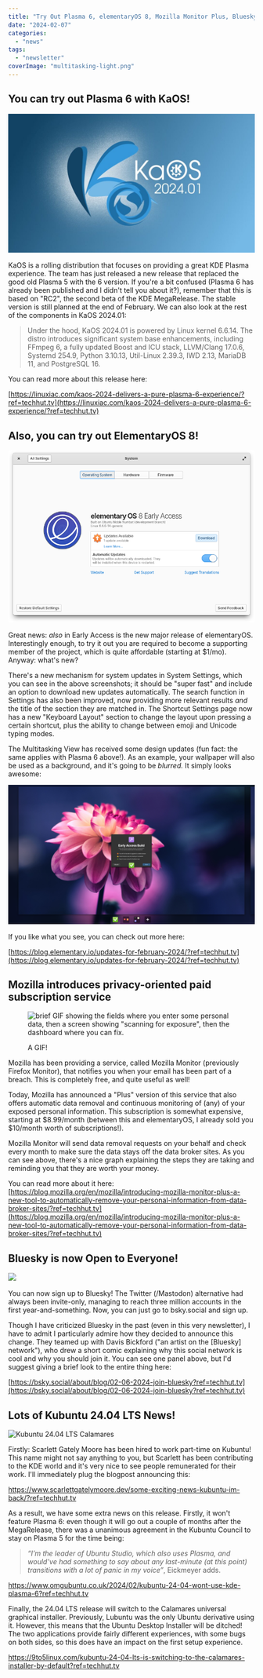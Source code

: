 ```yaml
---
title: "Try Out Plasma 6, elementaryOS 8, Mozilla Monitor Plus, Bluesky, and more!"
date: "2024-02-07"
categories: 
  - "news"
tags: 
  - "newsletter"
coverImage: "multitasking-light.png"
---
```


## You can try out Plasma 6 with KaOS!

![KaOS 2024 Delivers a Pure Plasma 6 Experience](images/kaos-2024-01-1024x576.jpg)

KaOS is a rolling distribution that focuses on providing a great KDE Plasma experience. The team has just released a new release that replaced the good old Plasma 5 with the 6 version. If you're a bit confused (Plasma 6 has already been published and I didn't tell you about it?), remember that this is based on "RC2", the second beta of the KDE MegaRelease. The stable version is still planned at the end of February. We can also look at the rest of the components in KaOS 2024.01:

> Under the hood, KaOS 2024.01 is powered by Linux kernel 6.6.14. The distro introduces significant system base enhancements, including FFmpeg 6, a fully updated Boost and ICU stack, LLVM/Clang 17.0.6, Systemd 254.9, Python 3.10.13, Util-Linux 2.39.3, IWD 2.13, MariaDB 11, and PostgreSQL 16.

You can read more about this release here:

[https://linuxiac.com/kaos-2024-delivers-a-pure-plasma-6-experience/?ref=techhut.tv](https://linuxiac.com/kaos-2024-delivers-a-pure-plasma-6-experience/?ref=techhut.tv)

## Also, you can try out ElementaryOS 8!

![Operating System view of System Settings](images/settings-system.png)

Great news: _also_ in Early Access is the new major release of elementaryOS. Interestingly enough, to try it out you are required to become a supporting member of the project, which is quite affordable (starting at $1/mo). Anyway: what's new?

There's a new mechanism for system updates in System Settings, which you can see in the above screenshots; it should be "super fast" and include an option to download new updates automatically. The search function in Settings has also been improved, now providing more relevant results _and_ the title of the section they are matched in. The Shortcut Settings page now has a new "Keyboard Layout" section to change the layout upon pressing a certain shortcut, plus the ability to change between emoji and Unicode typing modes.

The Multitasking View has received some design updates (fun fact: the same applies with Plasma 6 above!). As an example, your wallpaper will also be used as a background, and it's going to be _blurred._ It simply looks awesome:

![Multitasking View in dark mode](images/multitasking-dark.png)

If you like what you see, you can check out more here:

[https://blog.elementary.io/updates-for-february-2024/?ref=techhut.tv](https://blog.elementary.io/updates-for-february-2024/?ref=techhut.tv)

## Mozilla introduces privacy-oriented paid subscription service

<figure>

![brief GIF showing the fields where you enter some personal data, then a screen showing "scanning for exposure", then the dashboard where you can fix.](https://lh7-us.googleusercontent.com/yCUt5bOi3hGj82IdNvhpBRn5JUvgHe12zyfOj0otRLhVSMxYZZlfaTbYz2d4Asli27Os6Pz-4SMFGa_QjoPjiY6fdxX95L-tBH-d0wU5xKxHnBQOo2vEK6PLECZzyQ1GQ8Jf4Za_YuKU85GjdCQ_SWg)

<figcaption>

A GIF!

</figcaption>

</figure>

Mozilla has been providing a service, called Mozilla Monitor (previously Firefox Monitor), that notifies you when your email has been part of a breach. This is completely free, and quite useful as well!

Today, Mozilla has announced a "Plus" version of this service that also offers automatic data removal and continuous monitoring of (any) of your exposed personal information. This subscription is somewhat expensive, starting at $8.99/month (between this and elementaryOS, I already sold you $10/month worth of subscriptions!).

Mozilla Monitor will send data removal requests on your behalf and check every month to make sure the data stays off the data broker sites. As you can see above, there's a nice graph explaining the steps they are taking and reminding you that they are worth your money.

You can read more about it here: [https://blog.mozilla.org/en/mozilla/introducing-mozilla-monitor-plus-a-new-tool-to-automatically-remove-your-personal-information-from-data-broker-sites/?ref=techhut.tv](https://blog.mozilla.org/en/mozilla/introducing-mozilla-monitor-plus-a-new-tool-to-automatically-remove-your-personal-information-from-data-broker-sites/?ref=techhut.tv)

## Bluesky is now Open to Everyone!

![](images/image.png)

You can now sign up to Bluesky! The Twitter (/Mastodon) alternative had always been invite-only, managing to reach three million accounts in the first year-and-something. Now, you can just go to bsky.social and sign up.

Though I have criticized Bluesky in the past (even in this very newsletter), I have to admit I particularly admire how they decided to announce this change. They teamed up with Davis Bickford ("an artist on the \[Bluesky\] network"), who drew a short comic explaining why this social network is cool and why you should join it. You can see one panel above, but I'd suggest giving a brief look to the entire thing here:

[https://bsky.social/about/blog/02-06-2024-join-bluesky?ref=techhut.tv](https://bsky.social/about/blog/02-06-2024-join-bluesky?ref=techhut.tv)

## Lots of Kubuntu 24.04 LTS News!

![Kubuntu 24.04 LTS Calamares](https://i0.wp.com/9to5linux.com/wp-content/uploads/2024/02/ku2404.webp?fit=1920%2C1080&ssl=1)

Firstly: Scarlett Gately Moore has been hired to work part-time on Kubuntu! This name might not say anything to you, but Scarlett has been contributing to the KDE world and it's very nice to see people remunerated for their work. I'll immediately plug the blogpost announcing this:

https://www.scarlettgatelymoore.dev/some-exciting-news-kubuntu-im-back/?ref=techhut.tv

As a result, we have some extra news on this release. Firstly, it won't feature Plasma 6: even though it will go out a couple of months after the MegaRelease, there was a unanimous agreement in the Kubuntu Council to stay on Plasma 5 for the time being:

> _“I’m the leader of Ubuntu Studio, which also uses Plasma, and would’ve had something to say about any last-minute (at this point) transitions with a lot of panic in my voice”_, Eickmeyer adds.

https://www.omgubuntu.co.uk/2024/02/kubuntu-24-04-wont-use-kde-plasma-6?ref=techhut.tv

Finally, the 24.04 LTS release will switch to the Calamares universal graphical installer. Previously, Lubuntu was the only Ubuntu derivative using it. However, this means that the Ubuntu Desktop Installer will be ditched! The two applications provide fairly different experiences, with some bugs on both sides, so this does have an impact on the first setup experience.

https://9to5linux.com/kubuntu-24-04-lts-is-switching-to-the-calamares-installer-by-default?ref=techhut.tv
